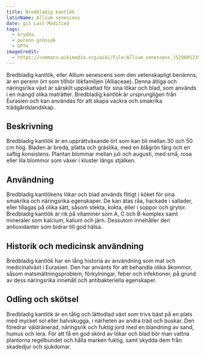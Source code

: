 ```yaml
---
title: Bredbladig kantlök
latinName: Allium senescens
date: git Last Modified
tags:
  - krydda
  - perenn grönsak
  - GPT4
imageCredit:
  - https://commons.wikimedia.org/wiki/File:Allium_senescens_(5298052391).jpg
---
```


Bredbladig kantlök, eller Allium senescens som den vetenskapligt benämns, är en perenn ört som tillhör lökfamiljen (Alliaceae). Denna ätliga och näringsrika växt är särskilt uppskattad för sina lökar och blad, som används i en mängd olika maträtter. Bredbladig kantlök är ursprungligen från Eurasien och kan användas för att skapa vackra och smakrika trädgårdslandskap.

## Beskrivning

Bredbladig kantlök är en upprättväxande ört som kan bli mellan 30 och 50 cm hög. Bladen är breda, platta och gräslika, med en blågrön färg och en saftig konsistens. Plantan blommar mellan juli och augusti, med små, rosa eller lila blommor som växer i kluster längs stjälken.

## Användning

Bredbladig kantlökens lökar och blad används flitigt i köket för sina smakrika och näringsrika egenskaper. De kan ätas råa, hackade i sallader, eller tillagas på olika sätt, såsom stekta, kokta, eller i soppor och grytor. Bredbladig kantlök är rik på vitaminer som A, C och B-komplex samt mineraler som kalcium, kalium och järn. Dessutom innehåller den antioxidanter som bidrar till god hälsa.

## Historik och medicinsk användning

Bredbladig kantlök har en lång historia av användning som mat och medicinalväxt i Eurasien. Den har använts för att behandla olika åkommor, såsom matsmältningsproblem, förkylningar, feber och infektioner, på grund av dess näringsrika innehåll och antibakteriella egenskaper.

## Odling och skötsel

Bredbladig kantlök är en tålig och lättodlad växt som trivs bäst på en plats med mycket sol eller halvskugga, i närheten av andra träd och buskar. Den föredrar väldränerad, näringsrik och fuktig jord med en blandning av sand, humus och lera. För att få en god skörd av lökar och blad bör man vattna plantorna regelbundet och hålla marken fuktig, samt skydda dem från skadedjur och sjukdomar.

